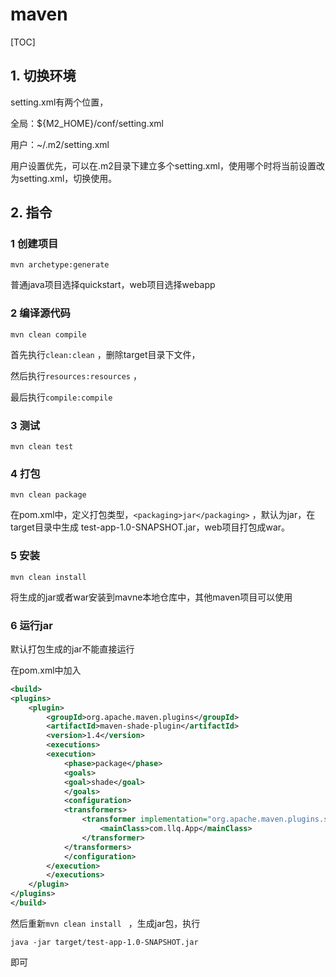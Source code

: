 # maven

[TOC]



## 1. 切换环境

setting.xml有两个位置，

全局：${M2_HOME}/conf/setting.xml

用户：~/.m2/setting.xml

用户设置优先，可以在.m2目录下建立多个setting.xml，使用哪个时将当前设置改为setting.xml，切换使用。



## 2. 指令

### 1 创建项目

```shell
mvn archetype:generate
```

普通java项目选择quickstart，web项目选择webapp



### 2 编译源代码

```shell
mvn clean compile
```

首先执行`clean:clean` ，删除target目录下文件，

然后执行`resources:resources` ，

最后执行`compile:compile`



### 3 测试

```shell
mvn clean test
```



### 4 打包

```shell
mvn clean package
```

在pom.xml中，定义打包类型，`<packaging>jar</packaging>` ，默认为jar，在target目录中生成 test-app-1.0-SNAPSHOT.jar，web项目打包成war。



### 5 安装

```shell
mvn clean install
```

将生成的jar或者war安装到mavne本地仓库中，其他maven项目可以使用



### 6 运行jar

默认打包生成的jar不能直接运行

在pom.xml中加入

```xml
<build>  
<plugins>  
    <plugin>  
        <groupId>org.apache.maven.plugins</groupId>  
        <artifactId>maven-shade-plugin</artifactId>  
        <version>1.4</version>  
        <executions>  
        <execution>  
            <phase>package</phase>  
            <goals>  
            <goal>shade</goal>  
            </goals>  
            <configuration>  
            <transformers>  
                <transformer implementation="org.apache.maven.plugins.shade.resource.ManifestResourceTransformer">  
                    <mainClass>com.llq.App</mainClass>  
                </transformer>  
            </transformers>  
            </configuration>  
        </execution>  
        </executions>  
    </plugin>  
</plugins>  
</build> 
```

然后重新`mvn clean install ` ，生成jar包，执行

```shell
java -jar target/test-app-1.0-SNAPSHOT.jar
```

即可





